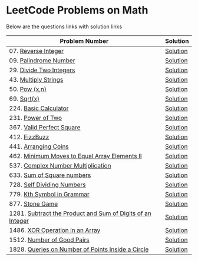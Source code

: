 # LeetCode Problems on Math
Below are the questions links with solution links


|Problem Number|Solution|
|--------------|--------|
|07. [Reverse Integer](https://leetcode.com/problems/reverse-integer)|[Solution](https://github.com/HarshOza36/LeetCode_Problems/blob/main/Math/P07%20-%20reverseInteger.py)|
|09. [Palindrome Number](https://leetcode.com/problems/palindrome-number)|[Solution](https://github.com/HarshOza36/LeetCode_Problems/blob/main/Math/P09%20-%20palindromeNumber.py)|
|29. [Divide Two Integers](https://leetcode.com/problems/divide-two-integers)|[Solution](https://github.com/HarshOza36/LeetCode_Problems/blob/main/Math/P29%20-%20divideTwoIntegers.py)|
|43. [Multiply Strings](https://leetcode.com/problems/multiply-strings)|[Solution](https://github.com/HarshOza36/LeetCode_Problems/blob/main/Math/P43%20-%20MultiplyStrings.py)|
|50. [Pow (x,n)](https://leetcode.com/problems/powx-n)|[Solution](https://github.com/HarshOza36/LeetCode_Problems/blob/main/Math/P50%20-%20Pow(x%2Cn).py)|
|69. [Sqrt(x)](https://leetcode.com/problems/sqrtx)|[Solution](https://github.com/HarshOza36/LeetCode_Problems/blob/main/Math/P69%20-%20sqrt(x).py)|
|224. [Basic Calculator](https://leetcode.com/problems/basic-calculator/)|[Solution](https://github.com/HarshOza36/LeetCode_Problems/blob/main/Math/P224%20-%20basicCalculator.py)|
|231. [Power of Two](https://leetcode.com/problems/power-of-two)|[Solution](https://github.com/HarshOza36/LeetCode_Problems/blob/main/Math/P231%20-%20powerOfTwo.py)|
|367. [Valid Perfect Square](https://leetcode.com/problems/valid-perfect-square)|[Solution](https://github.com/HarshOza36/LeetCode_Problems/blob/main/Math/P367%20-%20validPerfectSquare.py)|
|412. [FizzBuzz](https://leetcode.com/problems/fizz-buzz)|[Solution](https://github.com/HarshOza36/LeetCode_Problems/blob/main/Math/P412%20-%20fizzBuzz.py)|
|441. [Arranging Coins](https://leetcode.com/problems/arranging-coins)|[Solution](https://github.com/HarshOza36/LeetCode_Problems/blob/main/Math/P441%20-%20arrangingCoins.py)|
|462. [Minimum Moves to Equal Array Elements II](https://leetcode.com/problems/minimum-moves-to-equal-array-elements-ii/)|[Solution](https://github.com/HarshOza36/LeetCode_Problems/blob/main/Math/P462%20-%20minimumMovesToEqualArrayElements_II.py)|
|537. [Complex Number Multiplication](https://leetcode.com/problems/complex-number-multiplication/)|[Solution](https://github.com/HarshOza36/LeetCode_Problems/blob/main/Math/P537%20-%20complexNumberMultiplication.py)|
|633. [Sum of Square numbers](https://leetcode.com/problems/sum-of-square-numbers)|[Solution](https://github.com/HarshOza36/LeetCode_Problems/blob/main/Math/P633%20-%20sumOfSquareNumbers.py)|
|728. [Self Dividing Numbers](https://leetcode.com/problems/self-dividing-numbers/)|[Solution](https://github.com/HarshOza36/LeetCode_Problems/blob/main/Math/P728%20-%20selfDividingNumber.py)|
|779. [Kth Symbol in Grammar](https://leetcode.com/problems/k-th-symbol-in-grammar)|[Solution](https://github.com/HarshOza36/LeetCode_Problems/blob/main/Math/P779%20-%20kthSymbolInGrammar.py)|
|877. [Stone Game](https://leetcode.com/problems/stone-game)|[Solution](https://github.com/HarshOza36/LeetCode_Problems/blob/main/Math/P877%20-%20StoneGame.py)|
|1281. [Subtract the Product and Sum of Digits of an Integer](https://leetcode.com/problems/subtract-the-product-and-sum-of-digits-of-an-integer)|[Solution](https://github.com/HarshOza36/LeetCode_Problems/blob/main/Math/P1281%20-%20subtracttheProductandSumofDigitsofanInteger.py)|
|1486. [XOR Operation in an Array](https://leetcode.com/problems/xor-operation-in-an-array)|[Solution](https://github.com/HarshOza36/LeetCode_Problems/blob/main/Math/P1486%20-%20XORoperationInAnArray.py)|
|1512. [Number of Good Pairs](https://leetcode.com/problems/number-of-good-pairs)|[Solution](https://github.com/HarshOza36/LeetCode_Problems/blob/main/Math/P1512%20-%20numberOfGoodPairs.py)|
|1828. [Queries on Number of Points Inside a Circle](https://leetcode.com/problems/queries-on-number-of-points-inside-a-circle)|[Solution](https://github.com/HarshOza36/LeetCode_Problems/blob/main/Math/P1828%20-%20queriesOnNumberOfPointsInsideCircle.py)|
